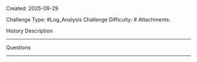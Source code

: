 Created: 2025-09-29

Challenge Type: #Log_Analysis 
Challenge Difficulty: #
Attachments:

History
Description
***

Questions
***
